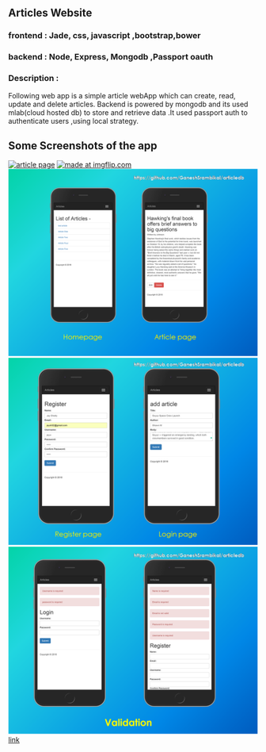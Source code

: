 ## Articles Website  


### frontend : Jade, css, javascript ,bootstrap,bower
### backend  : Node, Express, Mongodb ,Passport oauth

### Description :

Following web app is a simple article webApp which can create, read, update and delete articles. Backend is powered by mongodb and its used mlab(cloud hosted db) to store and retrieve data .It used passport auth to authenticate users ,using local strategy.

## Some Screenshots of the app
<a href="https://github.com/GaneshSrambikal/articledb/tree/master/snaps"><img src="https://github.com/GaneshSrambikal/articledb/tree/master/snaps/article.gif" title="article page"/></a>
<a href="https://imgflip.com/gif/2kao0a"><img src="https://i.imgflip.com/2kao0a.gif" title="made at imgflip.com"/></a>
![Image](https://github.com/GaneshSrambikal/articledb/blob/master/snaps/snap01.png)
![Image](https://github.com/GaneshSrambikal/articledb/blob/master/snaps/snap02.png)
![Image](https://github.com/GaneshSrambikal/articledb/blob/master/snaps/snap03.png)
  [link](https://github.com/GaneshSrambikal/articledb/tree/master/snaps/)
